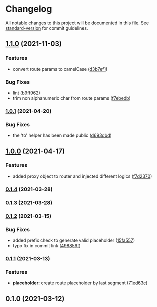 # Changelog

All notable changes to this project will be documented in this file. See [standard-version](https://github.com/conventional-changelog/standard-version) for commit guidelines.

## [1.1.0](https://github.com/atayahmet/express-route-grouping/compare/v1.0.1..v1.1.0) (2021-11-03)


### Features

* convert route params to camelCase ([d3b7ef1](https://github.com/atayahmet/express-route-grouping/commit/d3b7ef13e7fbc9fd81cbf036d627c2c40e7fd81f))


### Bug Fixes

* lint ([b9ff962](https://github.com/atayahmet/express-route-grouping/commit/b9ff962453ba1a6461beee5cec76cf5edf72006a))
* trim non alphanumeric char from route params ([f7ebedb](https://github.com/atayahmet/express-route-grouping/commit/f7ebedb11e55505de6144453530d86d7144fa5b9))

### [1.0.1](https://github.com/atayahmet/express-route-grouping/compare/v1.0.0..v1.0.1) (2021-04-20)


### Bug Fixes

* the 'to' helper has been made public ([d693dbd](https://github.com/atayahmet/express-route-grouping/commit/d693dbdf05d86f14a6253f947ba2ef31f4884397))

## [1.0.0](https://github.com/atayahmet/express-route-grouping/compare/v0.1.4..v1.0.0) (2021-04-17)


### Features

* added proxy object to router and injected different logics ([f7d2370](https://github.com/atayahmet/express-route-grouping/commit/f7d2370f4c6efb48f621a7596b56aa7790a48183))

### [0.1.4](https://github.com/atayahmet/express-route-grouping/compare/v0.1.3..v0.1.4) (2021-03-28)

### [0.1.3](https://github.com/atayahmet/express-route-grouping/compare/v0.1.2..v0.1.3) (2021-03-28)

### [0.1.2](https://github.com/atayahmet/express-route-grouping/compare/v0.1.1..v0.1.2) (2021-03-15)


### Bug Fixes

* added prefix check to generate valid placeholder ([15fa557](https://github.com/atayahmet/express-route-grouping/commit/15fa557724be31d00c9b80bb3785bdd62870f952))
* typo fix in commit link ([498859f](https://github.com/atayahmet/express-route-grouping/commit/498859fda24a61bfe2714586fdf081e97ea3dfcb))

### [0.1.1](https://github.com/atayahmet/express-route-grouping/compare/v0.1.0..v0.1.1) (2021-03-13)


### Features

* **placeholder:** create route placeholder by last segment ([71ed63c](https://github.com/atayahmet/express-route-grouping/commits/71ed63c633c7e0932d79b7820b3ae534da58f26e))

## 0.1.0 (2021-03-12)
